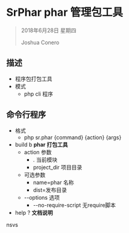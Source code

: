 # SrPhar phar 管理包工具

> 2018年6月28日 星期四
>
> Joshua Conero



## 描述

- 程序包打包工具
- 模式
  - php cli 程序



## 命令行程序

- 格式
  - php sr.phar {command} {action}  {args}
- build b  **phar 打包工具**
  - action 参数
    -  *.*   当前模块
    - project_dir 项目目录
  - 可选参数
    - name=phar 名称
    - dist=发布目录
  - --options 选项
    - --no-require-script 	无require脚本
- help ?     **文档说明**

nsvs